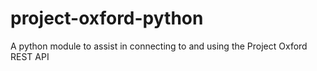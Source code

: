 # project-oxford-python
A python module to assist in connecting to and using the Project Oxford REST API
